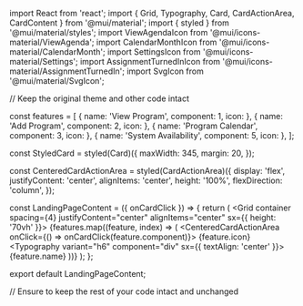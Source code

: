 import React from 'react';
import { Grid, Typography, Card, CardActionArea, CardContent } from '@mui/material';
import { styled } from '@mui/material/styles';
import ViewAgendaIcon from '@mui/icons-material/ViewAgenda';
import CalendarMonthIcon from '@mui/icons-material/CalendarMonth';
import SettingsIcon from '@mui/icons-material/Settings';
import AssignmentTurnedInIcon from '@mui/icons-material/AssignmentTurnedIn';
import SvgIcon from '@mui/material/SvgIcon';

// Keep the original theme and other code intact

const features = [
  { name: 'View Program', component: 1, icon: <SvgIcon component={ViewAgendaIcon} inheritViewBox /> },
  { name: 'Add Program', component: 2, icon: <SvgIcon component={AssignmentTurnedInIcon} inheritViewBox /> },
  { name: 'Program Calendar', component: 3, icon: <SvgIcon component={CalendarMonthIcon} inheritViewBox /> },
  { name: 'System Availability', component: 5, icon: <SvgIcon component={SettingsIcon} inheritViewBox /> },
];

const StyledCard = styled(Card)({
  maxWidth: 345,
  margin: 20,
});

const CenteredCardActionArea = styled(CardActionArea)({
  display: 'flex',
  justifyContent: 'center',
  alignItems: 'center',
  height: '100%',
  flexDirection: 'column',
});

const LandingPageContent = ({ onCardClick }) => {
  return (
    <Grid container spacing={4} justifyContent="center" alignItems="center" sx={{ height: '70vh' }}>
      {features.map((feature, index) => (
        <Grid item key={index} xs={12} sm={6} md={4} lg={3}>
          <StyledCard>
            <CenteredCardActionArea onClick={() => onCardClick(feature.component)}>
              {feature.icon}
              <CardContent>
                <Typography variant="h6" component="div" sx={{ textAlign: 'center' }}>
                  {feature.name}
                </Typography>
              </CardContent>
            </CenteredCardActionArea>
          </StyledCard>
        </Grid>
      ))}
    </Grid>
  );
};

export default LandingPageContent;

// Ensure to keep the rest of your code intact and unchanged
